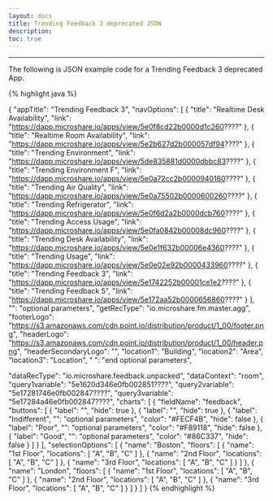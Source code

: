 ```yaml
---
layout: docs
title: Trending Feedback 3 deprecated JSON
description: 
toc: true
---
```


---------------------------------------

The following is JSON example code for a Trending Feedback 3 deprecated App.

{% highlight java %}

{
	"appTitle": "Trending Feedback 3",
  "navOptions": [
    {
      "title": "Realtime Desk Availability",
      "link": "https://dapp.microshare.io/apps/view/5e0f8cd22b0000d1c260????"
    },
    {
      "title": "Realtime Room Availability",
      "link": "https://dapp.microshare.io/apps/view/5e2b627d2b000057df94????"
		},
		{
      "title": "Trending Environment",
      "link": "https://dapp.microshare.io/apps/view/5de835881d0000dbbc83????"
    },
    {
      "title": "Trending Environment F",
      "link": "https://dapp.microshare.io/apps/view/5e0a72cc2b0000940160????"
    },
    {
      "title": "Trending Air Quality",
      "link": "https://dapp.microshare.io/apps/view/5e0a75502b0000600260????"
    },
    {
      "title": "Trending Refrigerator",
      "link": "https://dapp.microshare.io/apps/view/5e0f6d2a2b0000dcb760????"
    },
    {
      "title": "Trending Access Usage",
      "link": "https://dapp.microshare.io/apps/view/5e0fa0842b00008dc960????"
    },
    {
      "title": "Trending Desk Availability",
      "link": "https://dapp.microshare.io/apps/view/5e0e1f632b00006e4360????"
    },
    {
      "title": "Trending Usage",
      "link": "https://dapp.microshare.io/apps/view/5e0e02e92b0000433960????"
    },
    {
      "title": "Trending Feedback 3",
      "link": "https://dapp.microshare.io/apps/view/5e1742252b00001ce1e2????"
    },
    {
      "title": "Trending Feedback 5",
      "link": "https://dapp.microshare.io/apps/view/5e172aa52b0000656860????"
    }
  ],
	"": "optional parameters",
	"getRecType": "io.microshare.fm.master.agg",
	"footerLogo": "https://s3.amazonaws.com/cdn.point.io/distribution/product/1_00/footer.png",
	"headerLogo": "https://s3.amazonaws.com/cdn.point.io/distribution/product/1_00/header.png",
	"headerSecondaryLogo": "",
	"location1": "Building",
	"location2": "Area",
	"location3": "Location",
	" ": "end optional parameters", 

  "dataRecType": "io.microshare.feedback.unpacked",
	"dataContext": "room",
	"query1variable": "5e1620d346e0fb002851????",
	"query2variable": "5e17281746e0fb002847????",
	"query3variable": "5e17284a46e0fb002847????",
	"charts": [
		{
			"fieldName": "feedback",
			"buttons": [
				{
					"label": "",
					"hide": true
				},
				{
					"label": "",
					"hide": true
				},
				{
					"label": "Indifferent",
					"": "optional parameters",
					"color": "#FECF4B",
					"hide": false
				},
				{
					"label": "Poor",
					"": "optional parameters",
					"color": "#F89118",
					"hide": false
				},
				{
					"label": "Good",
					"": "optional parameters",
					"color": "#86C337",
					"hide": false
				}
			]
		}
	],
	"selectionOptions": [
		{
			"name": "Boston",
			"floors": [
				{
					"name": "1st Floor",
					"locations": [
						"A",
						"B",
						"C"
					]
				},
				{
					"name": "2nd Floor",
					"locations": [
						"A",
						"B",
						"C"
					]
				},
				{
					"name": "3rd Floor",
					"locations": [
						"A",
						"B",
						"C"
					]
				}
			]
		},
		{
			"name": "London",
			"floors": [
				{
					"name": "1st Floor",
					"locations": [
						"A",
						"B",
						"C"
					]
				},
				{
					"name": "2nd Floor",
					"locations": [
						"A",
						"B",
						"C"
					]
				},
				{
					"name": "3rd Floor",
					"locations": [
						"A",
						"B",
						"C"
					]
				}
			]
		}
	]
}
{% endhighlight %}
